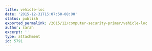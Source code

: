 ```yaml
---
title: vehicle-loc
date: '2015-12-31T15:07:50-08:00'
status: publish
exported_permalink: /2015/12/computer-security-primer/vehicle-loc
author: sarah
excerpt: ''
type: attachment
id: 5791
---
```

<!DOCTYPE html PUBLIC "-//W3C//DTD HTML 4.0 Transitional//EN" "http://www.w3.org/TR/REC-html40/loose.dtd">
<?xml encoding="UTF-8">
